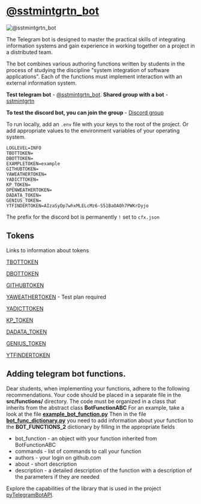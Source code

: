 # [@sstmintgrtn_bot](https://t.me/sstmintgrtn_bot)
![@sstmintgrtn_bot](https://www.gravatar.com/avatar/7ceee8792cfff9591510a6fe04131afa?size=200&default=robohash&forcedefault=y)

The Telegram bot is designed to master the practical skills of integrating information systems and gain experience in working together on a project in a distributed team.

The bot combines various authoring functions written by students in the process of studying the discipline "system integration of software applications".
Each of the functions must implement interaction with an external information system.


__Test telegram bot__ - [@sstmintgrtn_bot](https://t.me/sstmintgrtn_bot). __Shared group with a bot__ - [sstmintgrtn](https://t.me/sstmintgrtn)

__To test the discord bot, you can join the group__ - [Discord group](https://discord.gg/apKWWMbUuG)


To run locally, add an `.env` file with your keys to the root of the project. Or add appropriate values to the environment variables of your operating system.
```
LOGLEVEL=INFO
TBOTTOKEN=
DBOTTOKEN=
EXAMPLETOKEN=example
GITHUBTOKEN=
YAWEATHERTOKEN=
YADICTTOKEN=
KP_TOKEN=
OPENWEATHERTOKEN=
DADATA_TOKEN=
GENIUS_TOKEN=
YTFINDERTOKEN=AIzaSyDp7whxMLELcMz6-S51BaOA0h7PWKrDyjo
```
The prefix for the discord bot is permanently ` ! ` set to `cfx.json`


## Tokens
Links to information about tokens

[TBOTTOKEN](https://core.telegram.org/bots#how-do-i-create-a-bot)

[DBOTTOKEN](https://discord.com/developers/applications)

[GITHUBTOKEN](https://docs.github.com/en/authentication/keeping-your-account-and-data-secure/creating-a-personal-access-token)

[YAWEATHERTOKEN](https://yandex.ru/dev/weather/doc/dg/concepts/about.html#about__onboarding) - Test plan required

[YADICTTOKEN](https://yandex.ru/dev/dictionary/keys/get/?service=dict)

[KP_TOKEN](https://kinopoiskapiunofficial.tech)

[DADATA_TOKEN](https://dadata.ru/profile/#info)

[GENIUS_TOKEN](https://genius.com/api-clients)

[YTFINDERTOKEN](https://console.developers.google.com.)


## Adding telegram bot functions.

Dear students, when implementing your functions, adhere to the following recommendations.
Your code should be placed in a separate file in the **src/functions/** directory.
The code must be organized in a class that inherits from the abstract class **BotFunctionABC**
For an example, take a look at the file **[example_bot_function.py](https://github.com/IHVH/OEMIB_PI01_19_TBOT/blob/main/src/functions/example_bot_function.py)**
Then in the file **[bot_func_dictionary.py](https://github.com/IHVH/OEMIB_PI01_19_TBOT/blob/main/src/bot_func_dictionary.py)**
you need to add information about your function to the **BOT_FUNCTIONS_2** dictionary by filling in the appropriate fields

- bot_function - an object with your function inherited from BotFunctionABC
- commands - list of commands to call your function
- authors - your login on github.com
- about - short description
- description - a detailed description of the function with a description of the parameters if they are needed

Explore the capabilities of the library that is used in the project [pyTelegramBotAPI](https://github.com/eternnoir/pyTelegramBotAPI).
